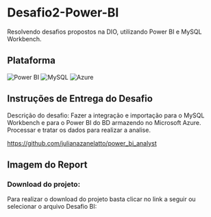 # Desafio2-Power-BI
Resolvendo desafios propostos na DIO, utilizando Power BI e MySQL Workbench.

## Plataforma
![Power BI](https://img.shields.io/badge/Power%20BI-000?style=for-the-badge&logo=power-bi)
![MySQL](https://img.shields.io/badge/MySQL-000?style=for-the-badge&logo=mysql)
![Azure](https://img.shields.io/badge/Azure-0089D6?style=for-the-badge&logo=microsoft-azure)


## Instruções de Entrega do Desafio
Descrição do desafio: Fazer a integração e importação para o MySQL Workbench e para o Power BI do BD armazendo no Microsoft Azure. Processar e tratar os dados para realizar a analise.


https://github.com/julianazanelatto/power_bi_analyst 

## Imagem do Report



### Download do projeto:
Para realizar o download do projeto basta clicar no link a seguir ou selecionar o arquivo Desafio BI:

